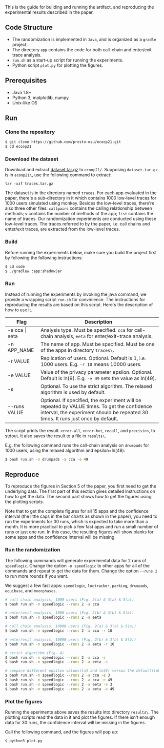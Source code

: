This is the guide for building and running the artifact, and reproducing the experimental results described in the paper.

## Code Structure

- The randomization is implemented in `Java`, and is organized as a `gradle` project.
- The directory `app` contains the code for both call-chain and enter/exit-trace analysis.
- `run.sh` as a start-up script for running the experiments.
- Python script `plot.py` for plotting the figures.


## Prerequisites

- Java 1.8+
- Python 3, matplotlib, numpy
- Unix-like OS


## Run

### Clone the repository

```bash
$ git clone https://github.com/presto-osu/ecoop21.git
$ cd ecoop21
```

### Download the dataset
Download and extract [dataset.tar.gz](https://github.com/presto-osu/ecoop21/releases/download/dataset/traces.tar.gz) to `ecoop21/`. Supposing `dataset.tar.gz` is in `ecoop21\`, use the following command to extract:

```
tar -xzf traces.tar.gz
```

The dataset is in the directory named `traces`. For each app evaluated in the paper, there's a sub-directory in it which contains 1000 low-level traces for 1000 users simulated using monkey. Besides the low-level traces, there're also three other files: `callpairs` contains the calling relationship between methods; `v` contains the number of methods of the app; `list` contains the name of traces. Our randomization experiments are conducted using these low-level traces. The traces referred to by the paper, i.e. call chains and enter/exit traces, are extracted from the low-level traces.


### Build
Before running the experiments below, make sure you build the project first by following the following instructions:

```bash
$ cd code
$ ./gradlew :app:shadowJar
```

### Run
Instead of running the experiments by invoking the java command, we provide a wrapping script `run.sh` for convinience. The instructions for reproducing the results are based on this script. Here's the description of how to use it.

| Flag | Description |
|------|--------------|
| -a cca \| eeta| Analysis type. Must be specified. `cca` for call-chain analysis, `eeta` for enter/exit-trace analysis.|
| -n APP_NAME | The name of app. Must be specified. Must be one of the apps in directory `traces\`.|
| -r VALUE | Replication of users. Optional. Default is 1, i.e. 1000 users. E.g. `-r 10` means 10000 users.|
| -e VALUE | Value of the privacy parameter epsilon. Optional. Default is ln(9). E.g. `-e 49` sets the value as ln(49).|
| -s | Optional. To use the strict algorithm. The relaxed algorithm is used by default.| 
| --runs VALUE | Optional. If specified, the experiment will be repeated by VALUE times. To get the confidence interval, the experiment should be repeated 30 times. It runs just once by default.|

The script prints the result: `error-all`, `error-hot`, `recall`, and `precision`, to stdout. It also saves the result to a file in `results\`.

E.g. the following command runs the call-chain analysis on `drumpads` for 1000 users, using the relaxed algorithm and epsilon=ln(49):

```bash
$ bash run.sh -n drumpads -a cca -e 49
```


## Reproduce

To reproduce the figures in Section 5 of the paper, you first need to get the underlying data. The first part of this section gives detailed instructions on how to get the data. The second part shows how to get the figures using the plotting scripts.

Note that to get the complete figures for all 15 apps and the confidence interval (the little caps in the bar charts as shown in the paper), you need to run the experiments for 30 runs, which is expected to take more than a month. It is more practical to pick a few fast apps and run a small number of runs or just one run. In this case, the resulting figures will show blanks for some apps and the confidence interval will be missing.

### Run the randomization

The following commands will generate experimental data for 2 runs of `speedlogic`. Change the option `-n speedlogic` to other apps for all of the commands and repeat to get the data for them. Change the option `--runs 2` to run more rounds if you want.

We suggest a few fast apps: `speedlogic`, `loctracker`, `parking`, `drumpads`, `equibase`, and `moonphases`.

```bash
# call chain analysis, 1000 users (Fig. 2(a) & 3(a) & 5(a))
$ bash run.sh -n speedlogic --runs 2 -a cca

# enter/exit analysis, 1000 users (Fig. 2(b) & 3(b) & 5(b))
$ bash run.sh -n speedlogic --runs 2 -a eeta

# call chain analysis, 10000 users (Fig. 2(a) & 3(a) & 5(a))
$ bash run.sh -n speedlogic --runs 2 -a cca -r 10

# enter/exit analysis, 10000 users (Fig. 2(b) & 3(b) & 5(b))
$ bash run.sh -n speedlogic --runs 2 -a eeta -r 10

# strict algorithm (Fig. 4)
$ bash run.sh -n speedlogic --runs 2 -a cca -s
$ bash run.sh -n speedlogic --runs 2 -a eeta -s

# compare different epsilon values(ln3 and ln49) versus the default(ln9) (Fig 6)
$ bash run.sh -n speedlogic --runs 2 -a cca -e 3
$ bash run.sh -n speedlogic --runs 2 -a cca -e 49
$ bash run.sh -n speedlogic --runs 2 -a eeta -e 3
$ bash run.sh -n speedlogic --runs 2 -a eeta -e 49
```

### Plot the figures

Running the eperiments above saves the results into directory `results\`. The plotting scripts read the data in it and plot the figures. If there isn't enough data for 30 runs, the confidence interval will be missing in the figures.

Call the following command, and the figures will pop up:

```bash
$ python3 plot.py
```


